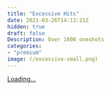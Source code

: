 ```yaml
---
title: "Excessive Hits"
date: 2021-03-26T14:13:21Z
hidden: true
draft: false
Description: Over 1000 oneshots
categories: 
- "premium"
image: (/excessive-small.png)
---
```



<script src="https://gumroad.com/js/gumroad-embed.js"></script>
<div class="gumroad-product-embed"><a href="https://gumroad.com/l/UvfQy">Loading...</a></div>
